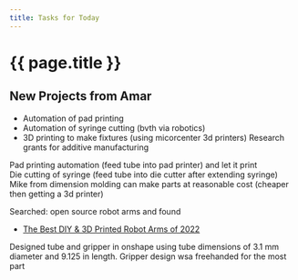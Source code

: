 ```yaml
---
title: Tasks for Today
---
```

# {{  page.title }}

## New Projects from Amar
- Automation of pad printing
- Automation of syringe cutting (bvth via robotics)
- 3D printing to make fixtures (using micorcenter 3d printers) Research grants for additive manufacturing

Pad printing automation (feed tube into pad printer) and let it print<br>
Die cutting of syringe (feed tube into die cutter after extending syringe)<br>
Mike from dimension molding can make parts at reasonable cost (cheaper then getting a 3d printer)

Searched: open source robot arms and found <br>
- [The Best DIY & 3D Printed Robot Arms of 2022](https://all3dp.com/2/3d-printed-robot-arm-diy-robotic/)

Designed tube and gripper in onshape using tube dimensions of 3.1 mm diameter and 9.125 in length.  Gripper design wsa freehanded for the most part


